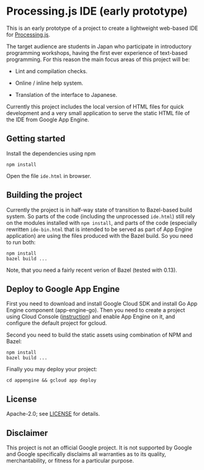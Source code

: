 # Processing.js IDE (early prototype)

This is an early prototype of a project to create a lightweight web-based IDE
for [Processing.js](http://processingjs.org/).

The target audience are students in Japan who participate in introductory
programming workshops, having the first ever experience of text-based
programming. For this reason the main focus areas of this project will be:

*   Lint and compilation checks.

*   Online / inline help system.

*   Translation of the interface to Japanese.

Currently this project includes the local version of HTML files for quick
development and a very small application to serve the static HTML file
of the IDE from Google App Engine.

## Getting started

Install the dependencies using npm

    npm install

Open the file `ide.html` in browser.

## Building the project

Currently the project is in half-way state of transition
to Bazel-based build system. So parts of the code (including
the unprocessed `ide.html`) still rely on the modules
installed with `npm install`, and parts of the code
(especially rewritten `ide-bin.html` that is intended
to be served as part of App Engine application) are
using the files produced with the Bazel build.
So you need to run both:

    npm install
    bazel build ...

Note, that you need a fairly recent verion of Bazel (tested with 0.13).

## Deploy to Google App Engine

First you need to download and install Google Cloud SDK and install Go App
Engine component (app-engine-go). Then you need to create a project using Cloud
Console
([instruction](https://cloud.google.com/appengine/docs/standard/go/quickstart))
and enable App Engine on it, and configure the default project for gcloud.

Second you need to build the static assets using combination of NPM and Bazel:

    npm install
    bazel build ...

Finally you may deploy your project:

    cd appengine && gcloud app deploy

## License

Apache-2.0; see [LICENSE](LICENSE) for details.

## Disclaimer

This project is not an official Google project. It is not supported by Google
and Google specifically disclaims all warranties as to its quality,
merchantability, or fitness for a particular purpose.
